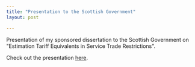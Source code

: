 ```yaml
---
title: "Presentation to the Scottish Government"
layout: post

---
```


Presentation of my sponsored dissertation to the Scottish Government on "Estimation Tariff Equivalents in Service Trade Restrictions".

Check out the presentation [here][here-web].

[here-web]: https://andybridger.github.io/preso-final

